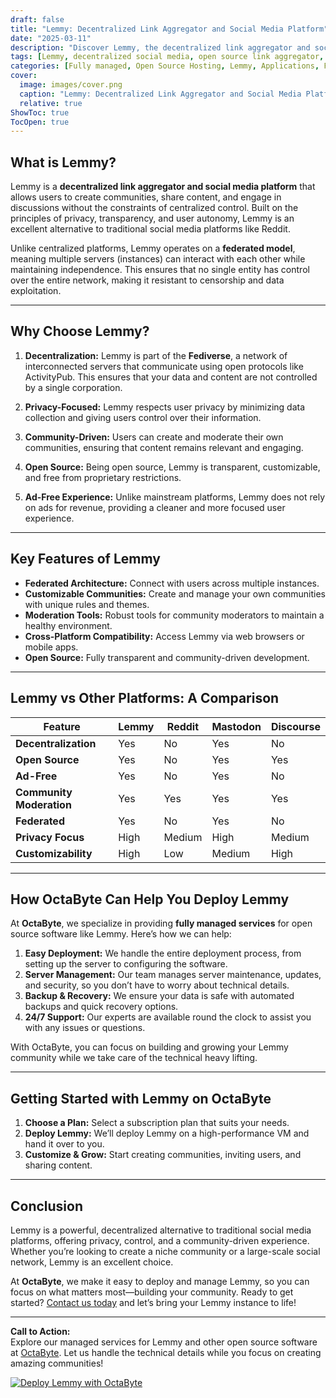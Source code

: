 ```yaml
---
draft: false
title: "Lemmy: Decentralized Link Aggregator and Social Media Platform"
date: "2025-03-11"
description: "Discover Lemmy, the decentralized link aggregator and social media platform that empowers users with privacy, control, and community-driven content. Learn how OctaByte can help you deploy and manage Lemmy effortlessly."
tags: [Lemmy, decentralized social media, open source link aggregator, Lemmy vs Reddit, Lemmy hosting, managed Lemmy services, OctaByte, open source software hosting, decentralized platforms, Lemmy deployment]
categories: [Fully managed, Open Source Hosting, Lemmy, Applications, Forum Community, Fediverse]
cover:
  image: images/cover.png
  caption: "Lemmy: Decentralized Link Aggregator and Social Media Platform"
  relative: true
ShowToc: true
TocOpen: true
---
```



## What is Lemmy?

Lemmy is a **decentralized link aggregator and social media platform** that allows users to create communities, share content, and engage in discussions without the constraints of centralized control. Built on the principles of privacy, transparency, and user autonomy, Lemmy is an excellent alternative to traditional social media platforms like Reddit.

Unlike centralized platforms, Lemmy operates on a **federated model**, meaning multiple servers (instances) can interact with each other while maintaining independence. This ensures that no single entity has control over the entire network, making it resistant to censorship and data exploitation.

---

## Why Choose Lemmy?

1. **Decentralization:** Lemmy is part of the **Fediverse**, a network of interconnected servers that communicate using open protocols like ActivityPub. This ensures that your data and content are not controlled by a single corporation.
   
2. **Privacy-Focused:** Lemmy respects user privacy by minimizing data collection and giving users control over their information.

3. **Community-Driven:** Users can create and moderate their own communities, ensuring that content remains relevant and engaging.

4. **Open Source:** Being open source, Lemmy is transparent, customizable, and free from proprietary restrictions.

5. **Ad-Free Experience:** Unlike mainstream platforms, Lemmy does not rely on ads for revenue, providing a cleaner and more focused user experience.

---

## Key Features of Lemmy

- **Federated Architecture:** Connect with users across multiple instances.
- **Customizable Communities:** Create and manage your own communities with unique rules and themes.
- **Moderation Tools:** Robust tools for community moderators to maintain a healthy environment.
- **Cross-Platform Compatibility:** Access Lemmy via web browsers or mobile apps.
- **Open Source:** Fully transparent and community-driven development.

---

## Lemmy vs Other Platforms: A Comparison

| Feature                | Lemmy                          | Reddit                          | Mastodon                        | Discourse                       |
|------------------------|--------------------------------|---------------------------------|---------------------------------|---------------------------------|
| **Decentralization**   | Yes                            | No                              | Yes                             | No                              |
| **Open Source**        | Yes                            | No                              | Yes                             | Yes                             |
| **Ad-Free**            | Yes                            | No                              | Yes                             | No                              |
| **Community Moderation**| Yes                            | Yes                             | Yes                             | Yes                             |
| **Federated**          | Yes                            | No                              | Yes                             | No                              |
| **Privacy Focus**      | High                           | Medium                          | High                            | Medium                          |
| **Customizability**    | High                           | Low                             | Medium                          | High                            |

---

## How OctaByte Can Help You Deploy Lemmy

At **OctaByte**, we specialize in providing **fully managed services** for open source software like Lemmy. Here’s how we can help:

1. **Easy Deployment:** We handle the entire deployment process, from setting up the server to configuring the software.
2. **Server Management:** Our team manages server maintenance, updates, and security, so you don’t have to worry about technical details.
3. **Backup & Recovery:** We ensure your data is safe with automated backups and quick recovery options.
4. **24/7 Support:** Our experts are available round the clock to assist you with any issues or questions.

With OctaByte, you can focus on building and growing your Lemmy community while we take care of the technical heavy lifting.

---

## Getting Started with Lemmy on OctaByte

1. **Choose a Plan:** Select a subscription plan that suits your needs.
2. **Deploy Lemmy:** We’ll deploy Lemmy on a high-performance VM and hand it over to you.
3. **Customize & Grow:** Start creating communities, inviting users, and sharing content.

---

## Conclusion

Lemmy is a powerful, decentralized alternative to traditional social media platforms, offering privacy, control, and a community-driven experience. Whether you’re looking to create a niche community or a large-scale social network, Lemmy is an excellent choice.

At **OctaByte**, we make it easy to deploy and manage Lemmy, so you can focus on what matters most—building your community. Ready to get started? [Contact us today](https://octabyte.io) and let’s bring your Lemmy instance to life!

---

**Call to Action:**  
Explore our managed services for Lemmy and other open source software at [OctaByte](https://octabyte.io). Let us handle the technical details while you focus on creating amazing communities!

[![Deploy Lemmy with OctaByte](/images/deploy-on-octabyte.png)](https://octabyte.io/fully-managed-open-source-services/applications/forum-community/lemmy)